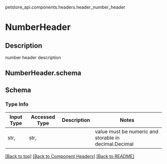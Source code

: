 petstore_api.components.headers.header_number_header
# NumberHeader

## Description
number header description
## <a id="header_number_headerschema" >NumberHeader.schema</a>
## Schema

### Type Info
Input Type | Accessed Type | Description | Notes
------------ | ------------- | ------------- | -------------
str,  | str,  |  | value must be numeric and storable in decimal.Decimal

[[Back to top]](#top) [[Back to Component Headers]](../../../README.md#Component-Headers) [[Back to README]](../../../README.md)
